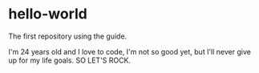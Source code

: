 # hello-world
The first repository using the guide.

I'm 24 years old and I love to code, I'm not so good yet, but I'll never give up for my life goals. SO LET'S ROCK.
